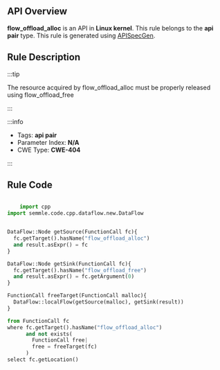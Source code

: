 ---
---


## API Overview
**flow_offload_alloc** is an API in **Linux kernel**. This rule belongs to the **api pair** type. This rule is generated using [APISpecGen](../../tools/APISpecGen).
## Rule Description

:::tip

The resource acquired by flow_offload_alloc must be properly released using flow_offload_free

:::

:::info

- Tags: **api pair**
- Parameter Index: **N/A**
- CWE Type: **CWE-404**

:::

## Rule Code
```python

    import cpp
import semmle.code.cpp.dataflow.new.DataFlow


DataFlow::Node getSource(FunctionCall fc){
  fc.getTarget().hasName("flow_offload_alloc")
  and result.asExpr() = fc
}

DataFlow::Node getSink(FunctionCall fc){
  fc.getTarget().hasName("flow_offload_free")
  and result.asExpr() = fc.getArgument(0)
}

FunctionCall freeTarget(FunctionCall malloc){
  DataFlow::localFlow(getSource(malloc), getSink(result))
}

from FunctionCall fc
where fc.getTarget().hasName("flow_offload_alloc")
      and not exists(
        FunctionCall free| 
        free = freeTarget(fc)
      )
select fc.getLocation()

    
```